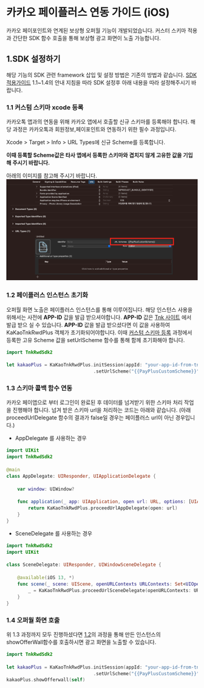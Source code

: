 # 카카오 페이플러스 연동 가이드 (iOS)

카카오 페이포인트와 연계된 보상형 오퍼월 기능이 개발되었습니다. 커스터 스키마 적용과 간단한 SDK 함수 호출을 통해 보상형 광고 화면이 노출 가능합니다.

## 1.SDK 설정하기

해당 기능의 SDK 관련 framework 삽입 및 설정 방법은 기존의 방법과 같습니다. [SDK 적용가이드](https://github.com/tnkfactory/ios-sdk-rwd2/blob/main/iOS_Guide.md) 1.1~1.4의 안내 지침을 따라 SDK 설정후 아래 내용을 따라 설정해주시기 바랍니다.

### 1.1 커스텀 스키마 xcode 등록

카카오톡 앱과의 연동을 위해 카카오 앱에서 호출할 신규 스키마를 등록해야 합니다. 해당 과정은 카카오톡과 회원정보,페이포인트와 연동하기 위한 필수 과정입니다.

Xcode > Target > Info > URL Types에 신규 Scheme를 등록합니다.

**이때 등록할 Scheme값은 타사 앱에서 등록한 스키마와 겹치지 않게 고유한 값을 기입해 주시기 바랍니다.**

아래의 이미지를 참고해 주시기 바랍니다.
![change scheme](./img/payplus_set_scheme.png)

### 1.2 페이플러스 인스턴스 초기화

오퍼월 화면 노출은 페이플러스 인스턴스를 통해 이루어집니다. 해당 인스턴스 사용을 위해서는 사전에 **APP-ID** 값을 발급 받으셔야합니다.  **APP-ID** 값은 [Tnk 사이트](https://tnkfactory.com) 에서 발급 받으 실 수 있습니다. **APP-ID** 값을 발급 받으셨다면 이 값을 사용하여 KaKaoTnkRwdPlus 객체가 초기화되어야합니다. 이때 [커스텀 스키마 등록](#11-커스텀-스키마-xcode-등록) 과정에서 등록한 고유 Scheme 값을 setUrlScheme 함수를 통해 함께 초기화해야 합니다.

```swift
import TnkRwdSdk2

let kakaoPlus = KaKaoTnkRwdPlus.initSession(appId: "your-app-id-from-tnk-site")
                                .setUrlScheme("{{PayPlusCustomScheme}}")
```

### 1.3 스키마 콜백 함수 연동

카카오 페이앱으로 부터 로그인이 완료된 후 데이터를 넘겨받기 위한 스키마 처리 작업을 진행해야 합니다. 넘겨 받은 스키마 url을 처리하는 코드는 아래와 같습니다.
(아래 proceedUrlDelegate 함수의 결과가 false일 경우는 페이플러스 url이 아닌 경우입니다.)

* AppDelegate 를 사용하는 경우
  
```swift
import UIKit
import TnkRwdSdk2

@main
class AppDelegate: UIResponder, UIApplicationDelegate {

    var window: UIWindow?

    func application(_ app: UIApplication, open url: URL, options: [UIApplication.OpenURLOptionsKey : Any] = [:]) -> Bool {
        return KaKaoTnkRwdPlus.proceedUrlAppDelegate(open: url)
    }
}
```
* SceneDelegate 를 사용하는 경우

```swift
import TnkRwdSdk2
import UIKit

class SceneDelegate: UIResponder, UIWindowSceneDelegate {

    @available(iOS 13, *)
    func scene(_ scene: UIScene, openURLContexts URLContexts: Set<UIOpenURLContext>) {
        _ = KaKaoTnkRwdPlus.proceedUrlSceneDelegate(openURLContexts: URLContexts)
    }
}
```  

### 1.4 오퍼월 화면 호출

위 1.3 과정까지 모두 진행하셨다면 [1.2](#12-페이플러스-인스턴스-초기화)의 과정을 통해 만든 인스턴스의 showOfferWall함수를 호출하시면 광고 화면을 노출할 수 있습니다.

```swift
import TnkRwdSdk2

let kakaoPlus = KaKaoTnkRwdPlus.initSession(appId: "your-app-id-from-tnk-site")
                                .setUrlScheme("{{PayPlusCustomScheme}}")
kakaoPlus.showOfferwall(self)

```
